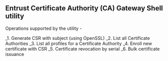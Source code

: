 ## Entrust Certificate Authority (CA) Gateway Shell utility

Operations supported by the utility -

_1. Generate CSR with subject (using OpenSSL)
_2. List all Certificate Authorities
_3. List all profiles for a Certificate Authority
_4. Enroll new certificate with CSR
_5. Certificate revocation by serial
_6. Bulk certificate issuance
